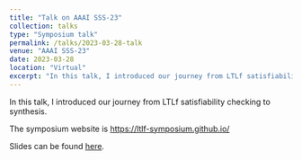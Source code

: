 ```yaml
---
title: "Talk on AAAI SSS-23"
collection: talks
type: "Symposium talk"
permalink: /talks/2023-03-28-talk
venue: "AAAI SSS-23"
date: 2023-03-28
location: "Virtual"
excerpt: "In this talk, I introduced our journey from LTLf satisfiability checking to synthesis."
---
```


In this talk, I introduced our journey from LTLf satisfiability checking to synthesis. 

The symposium website is https://ltlf-symposium.github.io/

Slides can be found [here](http://lijwen2748.github.io/files/talks/SSS-23.pdf).
